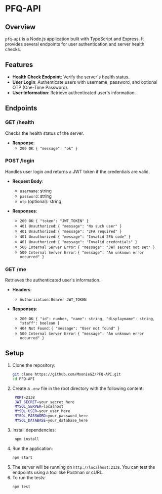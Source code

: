 # PFQ-API

## Overview

`pfq-api` is a Node.js application built with TypeScript and Express. It provides several endpoints for user
authentication and server health checks.

## Features

- **Health Check Endpoint**: Verify the server's health status.
- **User Login**: Authenticate users with username, password, and optional OTP (One-Time Password).
- **User Information**: Retrieve authenticated user's information.

## Endpoints

### GET /health

Checks the health status of the server.

- **Response**:
    - `200 OK`: `{ "message": "ok" }`

### POST /login

Handles user login and returns a JWT token if the credentials are valid.

- **Request Body**:
    - `username`: string
    - `password`: string
    - `otp` (optional): string

- **Responses**:
    - `200 OK`: `{ "token": "JWT_TOKEN" }`
    - `401 Unauthorized`: `{ "message": "No such user" }`
    - `401 Unauthorized`: `{ "message": "2FA required" }`
    - `401 Unauthorized`: `{ "message": "Invalid 2FA code" }`
    - `401 Unauthorized`: `{ "message": "Invalid credentials" }`
    - `500 Internal Server Error`: `{ "message": "JWT secret not set" }`
    - `500 Internal Server Error`: `{ "message": "An unknown error occurred" }`

### GET /me

Retrieves the authenticated user's information.

- **Headers**:
    - `Authorization`: `Bearer JWT_TOKEN`

- **Responses**:
    - `200 OK`: `{ "id": number, "name": string, "displayname": string, "staff": boolean }`
    - `404 Not Found`: `{ "message": "User not found" }`
    - `500 Internal Server Error`: `{ "message": "An unknown error occurred" }`

## Setup

1. Clone the repository:
   ```sh
   git clone https://github.com/MoonieGZ/PFQ-API.git
   cd PFQ-API
   ```
2. Create a `.env` file in the root directory with the following content:
   ```sh
    PORT=2138
    JWT_SECRET=your_secret_here
    MYSQL_SERVER=localhost
    MYSQL_USER=your_user_here
    MYSQL_PASSWORD=your_password_here
    MYSQL_DATABASE=your_database_here
    ```
3. Install dependencies:
   ```sh
    npm install
    ```
4. Run the application:
   ```sh
   npm start
   ```
5. The server will be running on `http://localhost:2138`. You can test the endpoints using a tool like Postman or cURL.
6. To run the tests:
   ```sh
   npm test
   ```
   